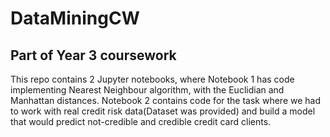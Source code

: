 # DataMiningCW
## Part of Year 3 coursework 
 This repo contains 2 Jupyter notebooks, where Notebook 1 has code implementing Nearest Neighbour algorithm, with the Euclidian and Manhattan distances.
 Notebook 2 contains code for the task where we had to work with real credit risk data(Dataset was provided) and build a model that would predict not-credible and credible credit card clients.
